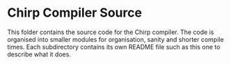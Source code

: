 # Chirp Compiler Source

This folder contains the source code for the Chirp compiler. The code
is organised into smaller modules for organisation, sanity and shorter
compile times. Each subdirectory contains its own README file such as
this one to describe what it does.
